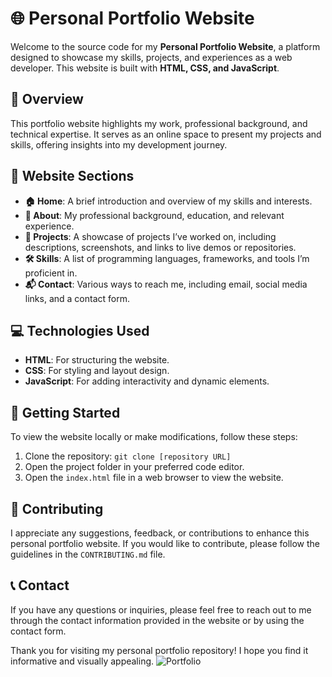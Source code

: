 # 🌐 Personal Portfolio Website

Welcome to the source code for my **Personal Portfolio Website**, a platform designed to showcase my skills, projects, and experiences as a web developer. This website is built with **HTML, CSS, and JavaScript**.

## 📝 Overview

This portfolio website highlights my work, professional background, and technical expertise. It serves as an online space to present my projects and skills, offering insights into my development journey.

## 🌟 Website Sections

- **🏠 Home**: A brief introduction and overview of my skills and interests.
- **👤 About**: My professional background, education, and relevant experience.
- **💼 Projects**: A showcase of projects I’ve worked on, including descriptions, screenshots, and links to live demos or repositories.
- **🛠️ Skills**: A list of programming languages, frameworks, and tools I’m proficient in.
- **📬 Contact**: Various ways to reach me, including email, social media links, and a contact form.

## 💻 Technologies Used

- **HTML**: For structuring the website.
- **CSS**: For styling and layout design.
- **JavaScript**: For adding interactivity and dynamic elements.

## 🚀 Getting Started

To view the website locally or make modifications, follow these steps:

1. Clone the repository: `git clone [repository URL]`
2. Open the project folder in your preferred code editor.
3. Open the `index.html` file in a web browser to view the website.

## 🤝 Contributing

I appreciate any suggestions, feedback, or contributions to enhance this personal portfolio website. If you would like to contribute, please follow the guidelines in the `CONTRIBUTING.md` file.

## 📞 Contact

If you have any questions or inquiries, please feel free to reach out to me through the contact information provided in the website or by using the contact form.

Thank you for visiting my personal portfolio repository! I hope you find it informative and visually appealing.
![Portfolio](_https://shivam-tayade.github.io/portfolio/)
